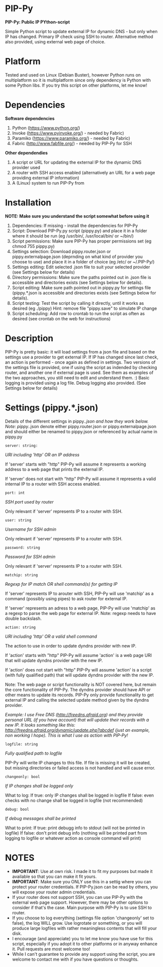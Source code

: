# PIP-Py

**PIP-Py: Public IP PYthon-script**

Simple Python script to update external IP for dynamic DNS - but only when IP has changed. 
Primary IP check using SSH to router. Alternative method also provided, using external web page of choice.

# Platform

Tested and used on Linux (Debian Buster), however Python runs on multiplatform so it is multiplatform since only dependency is Python with some Python libs.
If you try this script on other platforms, let me know!

# Dependencies

**Software dependencies**

1.  Python (https://www.python.org/)
2.  Invoke (https://www.pyinvoke.org/) - needed by Fabric)
3.  Paramiko (https://www.paramiko.org/) - needed by Fabric)
4.  Fabric (http://www.fabfile.org/) - needed by PIP-Py for SSH
  
**Other dependendies**

1.  A script or URL for updating the external IP for the dynamic DNS provider used 
2.  A router with SSH access enabled (alternatively an URL for a web page providing external IP information)
3.  A (Linux) system to run PIP-Py from 

# Installation
**NOTE: Make sure you understand the script somewhat before using it**

1.  Dependencies: If missing - install the dependencies for PIP-Py 
2.  Script: Download PIP-Py.py script (pippy.py) and place it in a folder where it should be run (eg /usr/bin/, /usr/local/bin/ or ~/bin/)
3.  Script permissions: Make sure PIP-Py has proper permissions set (eg chmod 755 pippy.py) 
4.  Settings selection: Download pippy.router.json or pippy.externalpage.json (deprnding on what kind of provider you choose to use) and place it in a folder of choice (eg /etc/ or ~/.PIP-Py/) 
5.  Settings editing: Edit selected .json file to suit your selected provider (see Settings below for details)
6.  Directory permissions: Make sure the paths pointed out in .json file is accessible and directories exists (see Settings below for details).
7.  Script editing: Make sure path pointed out in pippy.py for settings file (pippy.*.json is accessible and directories exists (see Settings below for details).
8.  Script testing: Test the script by calling it directly, until it works as desired (eg ./pippy) Hint: remove file "pippy.save" to simulate IP change
9.  Script scheduling: Add row to crontab to run the script as often as desired (see crontab on the web for instructions)

# Description
PIP-Py is pretty basic: it will load settings from a json file and based on the settings use a provider to get external IP. 
If IP has changed since last check, an action is performed - once again as defined in settings.
Two versions of the settings file is provided, one if using the script as indended by checking router, and another one if external page is used. 
See them as examples of the two approaches, you still need to edit and understand them. :)
Basic logging is provided using a log file. Debug logging also provided. (See Settings below for details)

# Settings (pippy.*.json)
Details of the different settings in pippy.*.json and how they work below.
Note: pippy.*.json denote either pippy.router.json or pippy.externalpage.json and should either be renamed to pippy.json or referenced by actual name in pippy.py

`server: string:`

*URI including 'http' OR an IP address*

If 'server' starts with "http" PIP-Py will assume it represents a working address to a web page that prints the external IP.

If 'server' does not start with "http" PIP-Py will assume it represents a valid internal IP to a router with SSH access enabled.

`port: int`

*SSH port used by router*

Only relevant if 'server' represents IP to a router with SSH.

`user: string`

*Username for SSH admin*

Only relevant if 'server' represents IP to a router with SSH.

`password: string`

*Password for SSH admin*

Only relevant if 'server' represents IP to a router with SSH.

`matchip: string`

*Regexp for IP match OR shell command(s) for getting IP*

If 'server' represents IP to arouter with SSH, PIP-Py will use 'matchip' as a command (possibly using pipes) to ask router for external IP.

If 'server' represents an adress to a web page, PIP-Py will use 'matchip' as a regexp to parse the web page for external IP.
Note: regexp needs to have double backslash.

`action: string`

*URI including 'http' OR a valid shell command*

The action to use in order to update dyndns provider with new IP.

If 'action' starts with "http" PIP-Py will assume 'action' is a web page URI that will update dyndns provider with the new IP. 

If 'action' does not start with "http" PIP-Py will assume 'action' is a script (with fully qualified path) that will update dyndns provider with the new IP.

Note: The web page or script functionality is NOT covered here, but remain the core functionality of PIP-Py. The dyndns provider should have API or other means to update its records.
PIP-Py only provide functionality to get external IP and calling the selected update method given by the dyndns provider.

*Example: I use Free DNS (http://freedns.afraid.org) and they provide personal URL (if you have account) that will update their records with a new IP.
It looks something like this: http://freedns.afraid.org/dynamic/update.php?abcdef (just an example, non working I hope). This is what I use as action with PIP-Py!*

`logfile: string`

*Fully qualified path to logfile*

PIP-Py will write IP changes to this file.
If file is missing it will be created, but missing directories or failed access is not handled and will cause error.

`changeonly: bool`

*If IP changes shall be logged only*

What to log: 
If true: only IP changes shall be logged in logfile
If false: even checks with no change shall be logged in logfile (not recommended)

`debug: bool` 

*If debug messages shall be printed*

What to print:
If true: print debugg info to stdout (will not be printed in logfile)
If false: don't print debug info (nothing will be printed part from logging to logfile or whatever action as console command will print)

# NOTES

*  **IMPORTANT**: Use at own risk. I made it to fit my purposes but made it available so that you can make it fit yours.  
*  **IMPORTANT**: Make sure you ONLY use this in a settig where you can protect your router credentials. If PIP-Py.json can be read by others, you will expose your router admin credentials.
*  If your router does not support SSH, you can use PIP-Py with the external web page support. However, there may be other options to consider if that's the case. Main purpose with PIP-Py is to use SSH to router.
*  If you choose to log everything (settings file option 'changeonly' set to false), the log WILL grow. Use logrotate or something, or you will produce large logfiles with rather meaningless contents that will fill your disk.
*  I encourage (and appreciate) you to let me know you have use for this script, especially if you adopt it to other platforms or in anyway enhance it. Pull requests are most welcome too!
*  While I can't guarantee to provide any support using the script, you are welcome to contact me with if you have questions or thoughts.
  